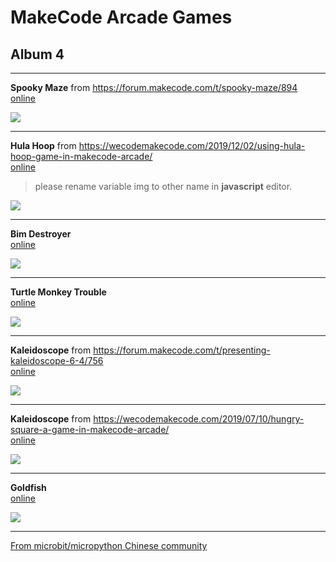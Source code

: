 # MakeCode Arcade Games
## Album 4

---------

**Spooky Maze** from https://forum.makecode.com/t/spooky-maze/894  
[online](https://arcade.makecode.com/44722-06544-87502-07916)

![](arcade-Spooky-Maze.gif)

---------

**Hula Hoop** from https://wecodemakecode.com/2019/12/02/using-hula-hoop-game-in-makecode-arcade/  
[online](https://makecode.com/_fViaJ0hxbfd5)
>please rename variable img to other name in **javascript** editor.   

![](arcade-Hula-Hoop-30.gif)

---------

**Bim Destroyer**  
[online](https://arcade.makecode.com/56140-18618-58685-21573)

![](arcade-Bim-Destroyer.gif)

---------

**Turtle Monkey Trouble**  
[online](https://arcade.makecode.com/23271-75704-99614-13274)

![](arcade-Turtle-Monkey-Trouble---Beta-Test.gif)

---------

**Kaleidoscope** from https://forum.makecode.com/t/presenting-kaleidoscope-6-4/756  
[online](https://arcade.makecode.com/08171-83933-23493-96665)

![](arcade-Kaleidoscope-64.gif)

---------

**Kaleidoscope** from https://wecodemakecode.com/2019/07/10/hungry-square-a-game-in-makecode-arcade/  
[online](https://arcade.makecode.com/41032-35166-03730-20820)

![](arcade-Hungry-Square-22.gif)

---------

**Goldfish**   
[online](https://arcade.makecode.com/21618-92575-18253-66429)

![](arcade-Goldfish-BETA.gif)

---------


[From microbit/micropython Chinese community](http://www.micropython.org.cn)
